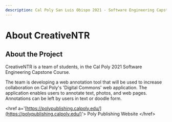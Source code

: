 ```yaml
---
description: Cal Poly San Luis Obispo 2021 - Software Engineering Capstone
---
```


# About CreativeNTR

## About the Project

CreativeNTR is a team of students, in the Cal Poly 2021 Software Engineering Capstone Course. 

The team is developing a web annotation tool that will be used to increase collaboration on Cal Poly's 'Digital Commons' web application. The application enables users to annotate text, photos, and web pages. Annotations can be left by users in text or doodle form. 

&lt;href a='[https://polypublishing.calpoly.edu/](https://polypublishing.calpoly.edu/)'&gt; Poly Publishing Website &lt;/href&gt;

